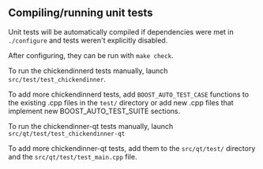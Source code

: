 Compiling/running unit tests
------------------------------------

Unit tests will be automatically compiled if dependencies were met in `./configure`
and tests weren't explicitly disabled.

After configuring, they can be run with `make check`.

To run the chickendinnerd tests manually, launch `src/test/test_chickendinner`.

To add more chickendinnerd tests, add `BOOST_AUTO_TEST_CASE` functions to the existing
.cpp files in the `test/` directory or add new .cpp files that
implement new BOOST_AUTO_TEST_SUITE sections.

To run the chickendinner-qt tests manually, launch `src/qt/test/test_chickendinner-qt`

To add more chickendinner-qt tests, add them to the `src/qt/test/` directory and
the `src/qt/test/test_main.cpp` file.
